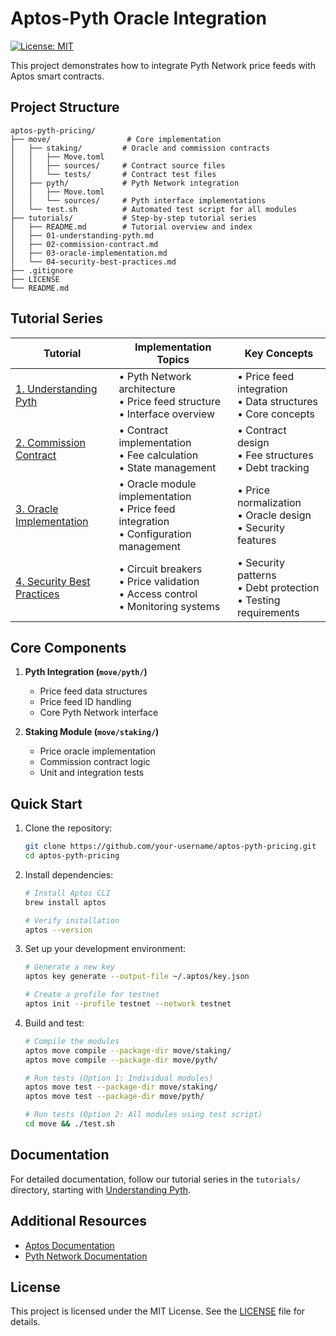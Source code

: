 # Aptos-Pyth Oracle Integration

[![License: MIT](https://img.shields.io/badge/License-MIT-yellow.svg)](https://opensource.org/licenses/MIT)

This project demonstrates how to integrate Pyth Network price feeds with Aptos smart contracts.

## Project Structure

```
aptos-pyth-pricing/
├── move/                 # Core implementation
│   ├── staking/         # Oracle and commission contracts
│   │   ├── Move.toml
│   │   ├── sources/     # Contract source files
│   │   └── tests/       # Contract test files
│   ├── pyth/            # Pyth Network integration
│   │   ├── Move.toml
│   │   └── sources/     # Pyth interface implementations
│   └── test.sh          # Automated test script for all modules
├── tutorials/           # Step-by-step tutorial series
│   ├── README.md        # Tutorial overview and index
│   ├── 01-understanding-pyth.md
│   ├── 02-commission-contract.md
│   ├── 03-oracle-implementation.md
│   └── 04-security-best-practices.md
├── .gitignore
├── LICENSE
└── README.md
```

## Tutorial Series

| Tutorial | Implementation Topics | Key Concepts |
|----------|---------------------|--------------|
| [1. Understanding Pyth](./tutorials/01-understanding-pyth.md) | • Pyth Network architecture<br>• Price feed structure<br>• Interface overview | • Price feed integration<br>• Data structures<br>• Core concepts |
| [2. Commission Contract](./tutorials/02-commission-contract.md) | • Contract implementation<br>• Fee calculation<br>• State management | • Contract design<br>• Fee structures<br>• Debt tracking |
| [3. Oracle Implementation](./tutorials/03-oracle-implementation.md) | • Oracle module implementation<br>• Price feed integration<br>• Configuration management | • Price normalization<br>• Oracle design<br>• Security features |
| [4. Security Best Practices](./tutorials/04-security-best-practices.md) | • Circuit breakers<br>• Price validation<br>• Access control<br>• Monitoring systems | • Security patterns<br>• Debt protection<br>• Testing requirements |

## Core Components

1. **Pyth Integration (`move/pyth/`)**
   - Price feed data structures
   - Price feed ID handling
   - Core Pyth Network interface

2. **Staking Module (`move/staking/`)**
   - Price oracle implementation
   - Commission contract logic
   - Unit and integration tests


## Quick Start

1. Clone the repository:
   ```bash
   git clone https://github.com/your-username/aptos-pyth-pricing.git
   cd aptos-pyth-pricing
   ```

2. Install dependencies:
   ```bash
   # Install Aptos CLI
   brew install aptos
   
   # Verify installation
   aptos --version
   ```

3. Set up your development environment:
   ```bash
   # Generate a new key
   aptos key generate --output-file ~/.aptos/key.json
   
   # Create a profile for testnet
   aptos init --profile testnet --network testnet
   ```

4. Build and test:
   ```bash
   # Compile the modules
   aptos move compile --package-dir move/staking/
   aptos move compile --package-dir move/pyth/

   # Run tests (Option 1: Individual modules)
   aptos move test --package-dir move/staking/
   aptos move test --package-dir move/pyth/

   # Run tests (Option 2: All modules using test script)
   cd move && ./test.sh
   ```

## Documentation

For detailed documentation, follow our tutorial series in the `tutorials/` directory, starting with [Understanding Pyth](tutorials/01-understanding-pyth.md).

## Additional Resources

- [Aptos Documentation](https://aptos.dev)
- [Pyth Network Documentation](https://docs.pyth.network)

## License

This project is licensed under the MIT License. See the [LICENSE](./LICENSE) file for details.
